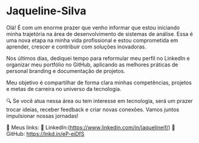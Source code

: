 # Jaqueline-Silva
Olá! É com um enorme prazer que venho informar que estou iniciando minha trajetória na área de desenvolvimento de sistemas de análise. 
Essa é uma nova etapa na minha vida profissional e estou comprometida em aprender, crescer e contribuir com soluções inovadoras.

Nos últimos dias, dediquei tempo para reformular meu perfil no LinkedIn e organizar meu portfólio no GitHub, aplicando as melhores práticas de personal branding e documentação de projetos.

Meu objetivo é compartilhar de forma clara minhas competências, projetos e metas de carreira no universo da tecnologia.

🔍 Se você atua nessa área ou tem interesse em tecnologia, será um prazer trocar ideias, receber feedback e criar novas conexões. Vamos juntos impulsionar nossas jornadas!

📌 Meus links:
🔗 LinkedIn:(https://www.linkedin.com/in/jaquelinejf/)
🔗 GitHub: https://lnkd.in/eP-eiDfS
